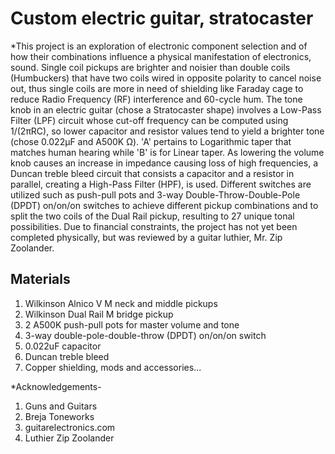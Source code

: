 # Custom electric guitar, stratocaster

*This project is an exploration of electronic component selection and of how their combinations influence a physical manifestation of electronics, sound. Single coil pickups are brighter and noisier than double coils (Humbuckers) that have two coils wired in opposite polarity to cancel noise out, thus single coils are more in need of shielding like Faraday cage to reduce Radio Frequency (RF) interference and 60-cycle hum. The tone knob in an electric guitar (chose a Stratocaster shape) involves a Low-Pass Filter (LPF) circuit whose cut-off frequency can be computed using 1/(2πRC), so lower capacitor and resistor values tend to yield a brighter tone (chose 0.022μF and A500K Ω). 'A' pertains to Logarithmic taper that matches human hearing while 'B' is for Linear taper. As lowering the volume knob causes an increase in impedance causing loss of high frequencies, a Duncan treble bleed circuit that consists a capacitor and a resistor in parallel, creating a High-Pass Filter (HPF), is used. Different switches are utilized such as push-pull pots and 3-way Double-Throw-Double-Pole (DPDT) on/on/on switches to achieve different pickup combinations and to split the two coils of the Dual Rail pickup, resulting to 27 unique tonal possibilities. Due to financial constraints, the project has not yet been completed physically, but was reviewed by a guitar luthier, Mr. Zip Zoolander.

## Materials
1. Wilkinson Alnico V M neck and middle pickups
2. Wilkinson Dual Rail M bridge pickup
3. 2 A500K push-pull pots for master volume and tone
4. 3-way double-pole-double-throw (DPDT) on/on/on switch
5. 0.022uF capacitor
6. Duncan treble bleed
7. Copper shielding, mods and accessories...

*Acknowledgements- 
1. Guns and Guitars
2. Breja Toneworks
3. guitarelectronics.com
4. Luthier Zip Zoolander
